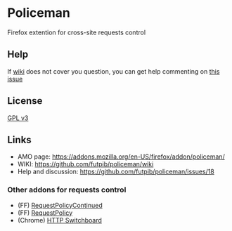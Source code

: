 # Policeman
Firefox extention for cross-site requests control

## Help
If [wiki](https://github.com/futpib/policeman/wiki) does not cover you question, you can get help commenting on [this issue](https://github.com/futpib/policeman/issues/18)

## License
[GPL v3](http://www.gnu.org/licenses/gpl-3.0.html)

## Links
* AMO page: https://addons.mozilla.org/en-US/firefox/addon/policeman/
* WIKI: https://github.com/futpib/policeman/wiki
* Help and discussion: https://github.com/futpib/policeman/issues/18

### Other addons for requests control
* (FF) [RequestPolicyContinued](https://github.com/RequestPolicyContinued/requestpolicy)
* (FF) [RequestPolicy](https://github.com/RequestPolicy/requestpolicy)
* (Chrome) [HTTP Switchboard](https://github.com/gorhill/httpswitchboard)

